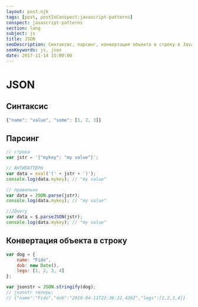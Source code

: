 ```yaml
---
layout: post.njk
tags: [post, postInConspect:javascript-patterns]
conspect: javascript-patterns
section: lang
subject: js
title: JSON
seoDescription: Синтаксис, парсинг, конвертация объекта в строку в JavaScript.
seoKeywords: js, json
date: 2017-11-14 15:00:00
---
```

# JSON

## Синтаксис

```js
{"name": "value", "some": [1, 2, 3]}
```

## Парсинг

```js
// строка
var jstr = '{"mykey": "my value"}';

// АНТИПАТТЕРН
var data = eval('(' + jstr + ')');
console.log(data.mykey); // "my value"

// правильно
var data = JSON.parse(jstr);
console.log(data.mykey); // "my value"

//JQuery
var data = $.parseJSON(jstr);
console.log(data.mykey); // "my value"
```

## Конвертация объекта в строку

```js
var dog = {
    name: "Fido",
    dob: new Date(),
    legs: [1, 2, 3, 4]
};

var jsonstr = JSON.stringify(dog);
// jsonstr теперь:
// {"name":"Fido","dob":"2010-04-11T22:36:22.436Z","legs":[1,2,3,4]}
```